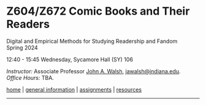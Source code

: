 # Z604/Z672 Comic Books and Their Readers
Digital and Empirical Methods for Studying Readership and Fandom  
Spring 2024

12:40 - 15:45 Wednesday, Sycamore Hall (SY) 106  

*Instructor:* Associate Professor [John A. Walsh](http://johnwalsh.name/), [jawalsh@indiana.edu](mailto:jawalsh@indiana.edu).  
*Office Hours:* TBA.  



[home](index.html) \| [general information](general.html) \| [assignments](assignments.html) \| [resources](comics-studies-resources.html)

---
